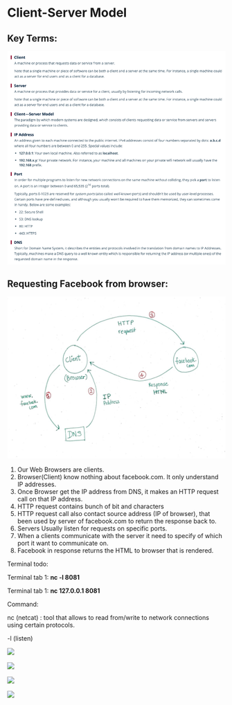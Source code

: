 # Client-Server Model

## Key Terms:

![](/Images/ClientServer00.png)

## Requesting Facebook from browser:

![](/Images/ClientServer01.jpeg)

1. Our Web Browsers are clients.
2. Browser(Client) know nothing about facebook.com. It only understand IP addresses.
3. Once Browser get the IP address from DNS, it makes an HTTP request call on that IP address.
4. HTTP request contains bunch of bit and characters 
5. HTTP request call also contact source address (IP of browser), that been used by server of facebook.com to return the response back to.
6. Servers Usually listen for requests on specific ports.
7. When a clients communicate with the server it need to specify of which port it want to communicate on.
8. Facebook in response returns the HTML to browser that is rendered.

Terminal todo:

Terminal tab 1: **nc -l 8081**

Terminal tab 1: **nc 127.0.0.1 8081**

Command:

nc (netcat) : tool that allows to read from/write to network connections using certain protocols.

-l (listen)

![](/Images/ClientServer02.jpeg)

![](/Images/ClientServer03.jpeg)

![](/Images/ClientServer04.jpeg)

![](/Images/ClientServer05.jpeg)